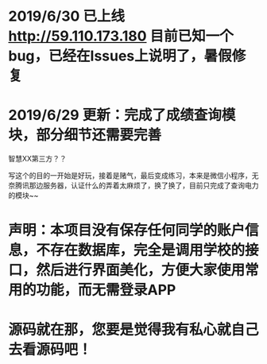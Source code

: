 # 2019/6/30 已上线 http://59.110.173.180 目前已知一个bug，已经在Issues上说明了，暑假修复

# 2019/6/29 更新：完成了成绩查询模块，部分细节还需要完善



 智慧XX第三方？？

写这个的目的一开始是好玩，接着是赌气，最后变成练习，本来是微信小程序，无奈腾讯那边服务器，认证什么的弄着太麻烦了，换了换了，目前只完成了查询电力的模块~~
  
# 声明：本项目没有保存任何同学的账户信息，不存在数据库，完全是调用学校的接口，然后进行界面美化，方便大家使用常用的功能，而无需登录APP

# 源码就在那，您要是觉得我有私心就自己去看源码吧！
